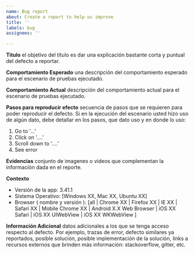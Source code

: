 ```yaml
---
name: Bug report
about: Create a report to help us improve
title: ''
labels: bug
assignees: ''

---
```


**Titulo**
el objetivo del título es dar una explicación bastante corta y puntual del defecto a reportar.

**Comportamiento Esperado**
una descripción del comportamiento esperado para el escenario de pruebas ejecutado.

**Comportamiento Actual**
descripción del comportamiento actual para el escenario de pruebas ejecutado.

**Pasos para reproducir efecto**
secuencia de pasos que se requieren para poder reproducir el defecto. Si en la ejecución del escenario usted hizo uso de algún dato, debe detallar en los pasos, que dato uso y en donde lo uso:
1. Go to '...'
2. Click on '....'
3. Scroll down to '....'
4. See error

**Evidencias**
conjunto de imagenes o videos que complementan la información dada en el reporte.

**Contexto**
 - Versión de la app: 3.41.1
 - S​istema Operativo: [Windows XX, Mac XX, Ubuntu XX]
 - B​rowser ( nombre y versión ): [all | Chrome XX | Firefox XX | IE XX | Safari XX | Mobile Chrome XX |  Android X.X Web Browser | iOS XX Safari | iOS XX UIWebView | iOS XX  WKWebView ]

**Información Adicional**
datos adicionales a los que se tenga acceso respecto al defecto. Por ejemplo, trazas de error, defecto similares ya reportados, posible solución, posible implementación de la solución, links a recursos externos que brinden más información: stackoverflow, gitter, etc.
